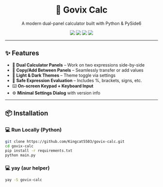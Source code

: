 <h1 align="center">🧮 Govix Calc</h1>
<p align="center">A modern dual-panel calculator built with Python & PySide6</p>

<p align="center">
  <img src="https://img.shields.io/badge/version-1.0-blue.svg?style=flat" />
  <img src="https://img.shields.io/badge/license-MIT-green.svg" />
  <img src="https://img.shields.io/badge/platform-Linux-lightgrey" />
  <img src="https://img.shields.io/badge/built%20with-PySide6-red.svg" />
</p>

---

## ✨ Features

- 🔲 **Dual Calculator Panels** – Work on two expressions side-by-side
- 🔁 **Copy/Add Between Panels** – Seamlessly transfer or add values
- 🎨 **Light & Dark Themes** – Theme toggle via settings
- 🧠 **Safe Expression Evaluation** – Includes %, brackets, signs, etc.
- ⌨️ **On-screen Keypad + Keyboard Input**
- ⚙️ **Minimal Settings Dialog** with version info

---


## 📦 Installation

### 💻 Run Locally (Python)

```bash
git clone https://github.com/Kingcat5503/govix-calc.git
cd govix-calc
pip install -r requirements.txt
python main.py
```
### 💻 yay (aur helper)

```bash
yay -S govix-calc
